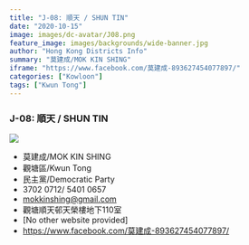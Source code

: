 ```yaml
---
title: "J-08: 順天 / SHUN TIN"
date: "2020-10-15"
image: images/dc-avatar/J08.png
feature_image: images/backgrounds/wide-banner.jpg
author: "Hong Kong Districts Info"
summary: "莫建成/MOK KIN SHING"
iframe: "https://www.facebook.com/莫建成-893627454077897/"
categories: ["Kowloon"]
tags: ["Kwun Tong"]
---
```


### J-08: 順天 / SHUN TIN  
![](/images/dc-avatar/J08.png)  

 - 莫建成/MOK KIN SHING  
 - 觀塘區/Kwun Tong  
 - 民主黨/Democratic Party  
 - 3702 0712/ 5401 0657  
 - mokkinshing@gmail.com  
 - 觀塘順天邨天榮樓地下110室  
 - [No other website provided]  
 - https://www.facebook.com/莫建成-893627454077897/
